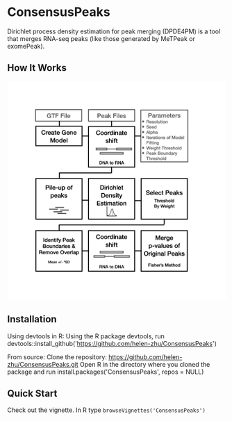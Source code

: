 # ConsensusPeaks
Dirichlet process density estimation for peak merging (DPDE4PM) is a tool that merges RNA-seq peaks (like those generated by MeTPeak or exomePeak).


## How It Works
![Flowchart](https://github.com/helen-zhu/DPDE4PM/blob/main/DPDE4PM.png?raw=true)

## Installation
Using devtools in R:
Using the R package devtools, run devtools::install_github('https://github.com/helen-zhu/ConsensusPeaks')

From source:
Clone the repository: https://github.com/helen-zhu/ConsensusPeaks.git Open R in the directory where you cloned the package and run install.packages('ConsensusPeaks', repos = NULL)

## Quick Start
Check out the vignette. In R type `browseVignettes('ConsensusPeaks')`
